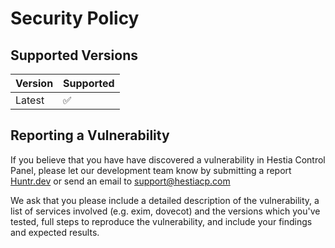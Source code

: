 # Security Policy

## Supported Versions

| Version | Supported          |
| ------- | ------------------ |
| Latest  | :white_check_mark: |


## Reporting a Vulnerability

If you believe that you have have discovered a vulnerability in Hestia Control Panel,
please let our development team know by submitting a report [Huntr.dev](https://huntr.dev/bounties/disclose/?target=https://github.com/hestiacp/hestiacp) or send an email to support@hestiacp.com

We ask that you please include a detailed description of the vulnerability,
a list of services involved (e.g. exim, dovecot) and the versions which you've tested,
full steps to reproduce the vulnerability, and include your findings and expected results.

